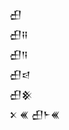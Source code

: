 <div class='block'>
<div class='line'>𒌷</div>
<div class='line'>𒌷𒍝</div>
<div class='line'>𒌷𒀀</div>
<div class='line'>𒌷𒁀</div>
<div class='line'>𒌷𒆜</div>
<div class='line'>𒉽 𒌍 𒌷𒈨𒌍</div>
</div>